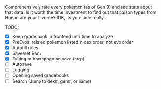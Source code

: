 Comprehensively rate every pokemon (as of Gen 9) and see stats about that data.
Is it worth the time investment to find out that poison types from Hoenn are your favorite? IDK, its your time really.

TODO:
- [x] Keep grade book in frontend until time to analyze
- [x] PreEvos: related pokemon listed in dex order, not evo order
- [x] Autofill rules
- [x] Save/set Rank 
- [x] Exiting to homepage on save (stop)
- [ ] Autosave
- [ ] Logging
- [ ] Opening saved gradebooks
- [ ] Search (Jump to dex#, gen#, or name)